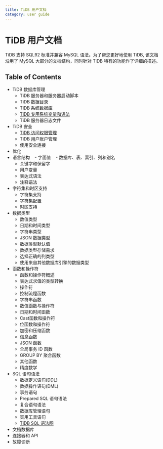 ```yaml
---
title: TiDB 用户文档
category: user guide
---
```


# TiDB 用户文档

TiDB 支持 SQL92 标准并兼容 MySQL 语法，为了帮您更好地使用 TiDB, 该文档沿用了 MySQL 大部分的文档结构，同时针对 TiDB 特有的功能作了详细的描述。

## Table of Contents

+ TiDB 数据库管理
	- TiDB 服务器和服务器启动脚本
	- TiDB 数据目录
	- TiDB 系统数据库
	- [TiDB 专用系统变量和语法](tidb-specific.md)
	- TiDB 服务器日志文件
+ TiDB 安全
	- [TiDB 访问权限管理](privilege.md)
	- TiDB 用户账户管理
	- 使用安全连接
+ 优化
+ 语言结构
    - 字面值
    - 数据库、表、索引、列和别名
    - 关键字和保留字
    - 用户变量
    - 表达式语法
    - 注释语法
+ 字符集和时区支持
	- 字符集支持
	- 字符集配置
	- 时区支持
+ 数据类型
	- 数值类型
	- 日期和时间类型
	- 字符串类型
	- JSON 数据类型
	- 数据类型默认值
	- 数据类型存储需求
	- 选择正确的列类型
	- 使用来自其他数据库引擎的数据类型
+ 函数和操作符
	- 函数和操作符概述
	- 表达式求值的类型转换
	- 操作符
	- 控制流程函数
	- 字符串函数
	- 数值函数与操作符
	- 日期和时间函数
	- Cast函数和操作符
	- 位函数和操作符
	- 加密和压缩函数
	- 信息函数
	- JSON 函数
	- 全局事务 ID 函数
	- GROUP BY 聚合函数
	- 其他函数
	- 精度数学
+ SQL 语句语法
	- 数据定义语句(DDL)
	- 数据操作语句(DML)
	- 事务语句
	- Prepared SQL 语句语法
	- 复合语句语法
	- 数据库管理语句
	- 实用工具语句
	- [TiDB SQL 语法图](https://pingcap.github.io/sqlgram/)
+ 文档数据库
+ 连接器和 API
+ 故障诊断

